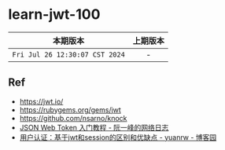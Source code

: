 # learn-jwt-100

|本期版本| 上期版本
|:---:|:---:
`Fri Jul 26 12:30:07 CST 2024` | -






## Ref

* <https://jwt.io/>
* <https://rubygems.org/gems/jwt>
* <https://github.com/nsarno/knock>
* [JSON Web Token 入门教程 - 阮一峰的网络日志](https://www.ruanyifeng.com/blog/2018/07/json_web_token-tutorial.html)
* [用户认证：基于jwt和session的区别和优缺点 - yuanrw - 博客园](https://www.cnblogs.com/yuanrw/p/10089796.html)
